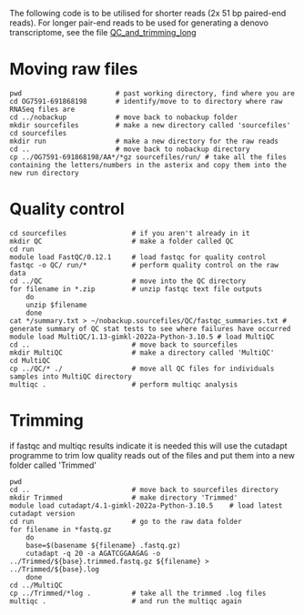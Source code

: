The following code is to be utilised for shorter reads (2x 51 bp paired-end reads). For longer pair-end reads to be used for generating a denovo transcriptome, see the file [QC_and_trimming_long](https://github.com/breanariordan/triplefinRNA/blob/main/QC_and_trimming_long)

# Moving raw files

```
pwd                       # past working directory, find where you are
cd OG7591-691868198       # identify/move to to directory where raw RNASeq files are
cd ../nobackup            # move back to nobackup folder
mkdir sourcefiles         # make a new directory called 'sourcefiles'
cd sourcefiles
mkdir run                 # make a new directory for the raw reads
cd ..                     # move back to nobackup directory
cp ../OG7591-691868198/AA*/*gz sourcefiles/run/ # take all the files containing the letters/numbers in the asterix and copy them into the new run directory
```

# Quality control

```
cd sourcefiles                # if you aren't already in it
mkdir QC                      # make a folder called QC
cd run
module load FastQC/0.12.1     # load fastqc for quality control
fastqc -o QC/ run/*           # perform quality control on the raw data
cd ../QC                      # move into the QC directory
for filename in *.zip         # unzip fastqc text file outputs
    do
    unzip $filename
    done
cat */summary.txt > ~/nobackup.sourcefiles/QC/fastqc_summaries.txt # generate summary of QC stat tests to see where failures have occurred
module load MultiQC/1.13-gimkl-2022a-Python-3.10.5 # load MultiQC
cd ..                         # move back to sourcefiles
mkdir MultiQC                 # make a directory called 'MultiQC'
cd MultiQC
cp ../QC/* ./                 # move all QC files for individuals samples into MultiQC directory
multiqc .                     # perform multiqc analysis 
```

# Trimming
if fastqc and multiqc results indicate it is needed
this will use the cutadapt programme to trim low quality reads out of the files and put them into a new folder called 'Trimmed'

```
pwd
cd ..                         # move back to sourcefiles directory
mkdir Trimmed                 # make directory 'Trimmed'
module load cutadapt/4.1-gimkl-2022a-Python-3.10.5    # load latest cutadapt version
cd run                        # go to the raw data folder
for filename in *fastq.gz
    do
    base=$(basename ${filename} .fastq.gz)
    cutadapt -q 20 -a AGATCGGAAGAG -o ../Trimmed/${base}.trimmed.fastq.gz ${filename} > ../Trimmed/${base}.log
    done
cd ../MultiQC
cp ../Trimmed/*log .          # take all the trimmed .log files
multiqc .                     # and run the multiqc again
```
